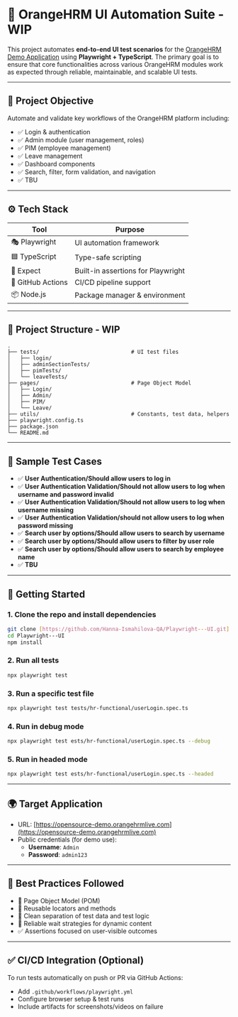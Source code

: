 # 🧪 OrangeHRM UI Automation Suite - WIP

This project automates **end-to-end UI test scenarios** for the [OrangeHRM Demo Application](https://opensource-demo.orangehrmlive.com) using **Playwright + TypeScript**. The primary goal is to ensure that core functionalities across various OrangeHRM modules work as expected through reliable, maintainable, and scalable UI tests.

---

## 🚀 Project Objective

Automate and validate key workflows of the OrangeHRM platform including:

- ✅ Login & authentication
- ✅ Admin module (user management, roles)
- ✅ PIM (employee management)
- ✅ Leave management
- ✅ Dashboard components
- ✅ Search, filter, form validation, and navigation
- ✅ TBU


---

## ⚙️ Tech Stack

| Tool         | Purpose                            |
|--------------|------------------------------------|
| 🎭 Playwright | UI automation framework            |
| 🟦 TypeScript | Type-safe scripting                |
| 🧪 Expect     | Built-in assertions for Playwright |
| 🐙 GitHub Actions | CI/CD pipeline support           |
| 📦 Node.js   | Package manager & environment      |

---

## 📁 Project Structure - WIP

```
.
├── tests/                             # UI test files
│   ├── login/
│   ├── adminSectionTests/
│   ├── pimTests/
│   └── leaveTests/
├── pages/                             # Page Object Model
│   ├── Login/
│   ├── Admin/
│   ├── PIM/
│   └── Leave/
├── utils/                             # Constants, test data, helpers
├── playwright.config.ts
├── package.json
└── README.md
```

---

## 🧪 Sample Test Cases

- ✅ **User Authentication/Should allow users to log in**
- ✅ **User Authentication Validation/Should not allow users to log when username and password invalid**
- ✅ **User Authentication Validation/Should not allow users to log when username missing**
- ✅ **User Authentication Validation/should not allow users to log when password missing**
- ✅ **Search user by options/Should allow users to search by username**
- ✅ **Search user by options/Should allow users to filter by user role**
- ✅ **Search user by options/Should allow users to search by employee name**
- ✅ **TBU**


---

## 🔧 Getting Started

### 1. Clone the repo and install dependencies

```bash
git clone [https://github.com/Hanna-Ismahilova-QA/Playwright---UI.git]
cd Playwright---UI
npm install
```

### 2. Run all tests

```bash
npx playwright test
```

### 3. Run a specific test file

```bash
npx playwright test tests/hr-functional/userLogin.spec.ts
```

### 4. Run in debug mode

```bash
npx playwright test ests/hr-functional/userLogin.spec.ts --debug
```

### 5. Run in headed mode

```bash
npx playwright test ests/hr-functional/userLogin.spec.ts --headed
```

---

## 🌍 Target Application

- URL: [https://opensource-demo.orangehrmlive.com](https://opensource-demo.orangehrmlive.com)
- Public credentials (for demo use):
  - **Username**: `Admin`
  - **Password**: `admin123`

---

## 📌 Best Practices Followed

- 🧱 Page Object Model (POM)
- 🔄 Reusable locators and methods
- 🧼 Clean separation of test data and test logic
- 🧪 Reliable wait strategies for dynamic content
- ✅ Assertions focused on user-visible outcomes

---

## ✅ CI/CD Integration (Optional)

To run tests automatically on push or PR via GitHub Actions:

- Add `.github/workflows/playwright.yml`
- Configure browser setup & test runs
- Include artifacts for screenshots/videos on failure
